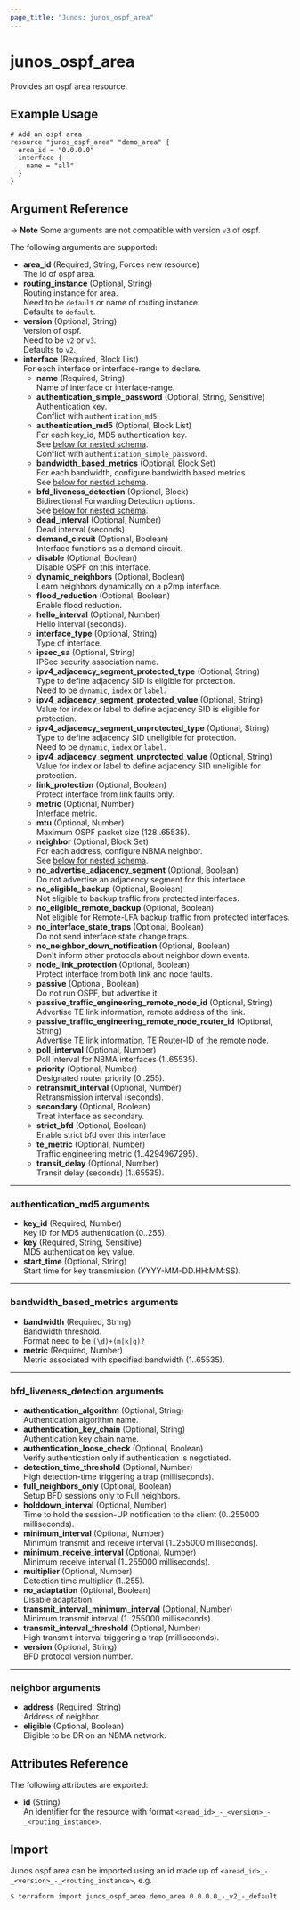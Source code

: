 ```yaml
---
page_title: "Junos: junos_ospf_area"
---
```


# junos_ospf_area

Provides an ospf area resource.

## Example Usage

```hcl
# Add an ospf area
resource "junos_ospf_area" "demo_area" {
  area_id = "0.0.0.0"
  interface {
    name = "all"
  }
}
```

## Argument Reference

-> **Note** Some arguments are not compatible with version `v3` of ospf.

The following arguments are supported:

- **area_id** (Required, String, Forces new resource)  
  The id of ospf area.
- **routing_instance** (Optional, String)  
  Routing instance for area.  
  Need to be `default` or name of routing instance.  
  Defaults to `default`.
- **version** (Optional, String)  
  Version of ospf.  
  Need to be `v2` or `v3`.  
  Defaults to `v2`.
- **interface** (Required, Block List)  
  For each interface or interface-range to declare.
  - **name** (Required, String)  
    Name of interface or interface-range.
  - **authentication_simple_password** (Optional, String, Sensitive)  
    Authentication key.  
    Conflict with `authentication_md5`.
  - **authentication_md5** (Optional, Block List)  
    For each key_id, MD5 authentication key.  
    See [below for nested schema](#authentication_md5-arguments).  
    Conflict with `authentication_simple_password`.
  - **bandwidth_based_metrics** (Optional, Block Set)  
    For each bandwidth, configure bandwidth based metrics.  
    See [below for nested schema](#bandwidth_based_metrics-arguments).
  - **bfd_liveness_detection** (Optional, Block)  
    Bidirectional Forwarding Detection options.  
    See [below for nested schema](#bfd_liveness_detection-arguments).
  - **dead_interval** (Optional, Number)  
    Dead interval (seconds).
  - **demand_circuit** (Optional, Boolean)  
    Interface functions as a demand circuit.
  - **disable** (Optional, Boolean)  
    Disable OSPF on this interface.
  - **dynamic_neighbors** (Optional, Boolean)  
    Learn neighbors dynamically on a p2mp interface.
  - **flood_reduction** (Optional, Boolean)  
    Enable flood reduction.
  - **hello_interval** (Optional, Number)  
    Hello interval (seconds).
  - **interface_type** (Optional, String)  
    Type of interface.
  - **ipsec_sa** (Optional, String)  
    IPSec security association name.
  - **ipv4_adjacency_segment_protected_type** (Optional, String)  
    Type to define adjacency SID is eligible for protection.  
    Need to be `dynamic`, `index` or `label`.
  - **ipv4_adjacency_segment_protected_value** (Optional, String)  
    Value for index or label to define adjacency SID is eligible for protection.
  - **ipv4_adjacency_segment_unprotected_type** (Optional, String)  
    Type to define adjacency SID uneligible for protection.  
    Need to be `dynamic`, `index` or `label`.
  - **ipv4_adjacency_segment_unprotected_value** (Optional, String)  
    Value for index or label to define adjacency SID uneligible for protection.
  - **link_protection** (Optional, Boolean)  
    Protect interface from link faults only.
  - **metric** (Optional, Number)  
    Interface metric.
  - **mtu** (Optional, Number)  
    Maximum OSPF packet size (128..65535).
  - **neighbor** (Optional, Block Set)  
    For each address, configure NBMA neighbor.  
    See [below for nested schema](#neighbor-arguments).
  - **no_advertise_adjacency_segment** (Optional, Boolean)  
    Do not advertise an adjacency segment for this interface.
  - **no_eligible_backup** (Optional, Boolean)  
    Not eligible to backup traffic from protected interfaces.
  - **no_eligible_remote_backup** (Optional, Boolean)  
    Not eligible for Remote-LFA backup traffic from protected interfaces.
  - **no_interface_state_traps** (Optional, Boolean)  
    Do not send interface state change traps.
  - **no_neighbor_down_notification** (Optional, Boolean)  
    Don't inform other protocols about neighbor down events.
  - **node_link_protection** (Optional, Boolean)  
    Protect interface from both link and node faults.
  - **passive** (Optional, Boolean)  
    Do not run OSPF, but advertise it.
  - **passive_traffic_engineering_remote_node_id** (Optional, String)  
    Advertise TE link information, remote address of the link.
  - **passive_traffic_engineering_remote_node_router_id** (Optional, String)  
    Advertise TE link information, TE Router-ID of the remote node.
  - **poll_interval** (Optional, Number)  
    Poll interval for NBMA interfaces (1..65535).
  - **priority** (Optional, Number)  
    Designated router priority (0..255).
  - **retransmit_interval** (Optional, Number)  
    Retransmission interval (seconds).
  - **secondary** (Optional, Boolean)  
    Treat interface as secondary.
  - **strict_bfd** (Optional, Boolean)  
    Enable strict bfd over this interface
  - **te_metric** (Optional, Number)  
    Traffic engineering metric (1..4294967295).
  - **transit_delay** (Optional, Number)  
    Transit delay (seconds) (1..65535).

---

### authentication_md5 arguments

- **key_id** (Required, Number)  
  Key ID for MD5 authentication (0..255).
- **key** (Required, String, Sensitive)  
  MD5 authentication key value.
- **start_time** (Optional, String)  
  Start time for key transmission (YYYY-MM-DD.HH:MM:SS).

---

### bandwidth_based_metrics arguments

- **bandwidth** (Required, String)  
  Bandwidth threshold.  
  Format need to be `(\d)+(m|k|g)?`
- **metric** (Required, Number)  
  Metric associated with specified bandwidth (1..65535).

---

### bfd_liveness_detection arguments

- **authentication_algorithm** (Optional, String)  
  Authentication algorithm name.
- **authentication_key_chain** (Optional, String)  
  Authentication key chain name.
- **authentication_loose_check** (Optional, Boolean)  
  Verify authentication only if authentication is negotiated.
- **detection_time_threshold** (Optional, Number)  
  High detection-time triggering a trap (milliseconds).
- **full_neighbors_only** (Optional, Boolean)  
  Setup BFD sessions only to Full neighbors.
- **holddown_interval** (Optional, Number)  
  Time to hold the session-UP notification to the client (0..255000 milliseconds).
- **minimum_interval** (Optional, Number)  
  Minimum transmit and receive interval (1..255000 milliseconds).
- **minimum_receive_interval** (Optional, Number)  
  Minimum receive interval (1..255000 milliseconds).
- **multiplier** (Optional, Number)  
  Detection time multiplier (1..255).
- **no_adaptation** (Optional, Boolean)  
  Disable adaptation.
- **transmit_interval_minimum_interval** (Optional, Number)  
  Minimum transmit interval (1..255000 milliseconds).
- **transmit_interval_threshold** (Optional, Number)  
  High transmit interval triggering a trap (milliseconds).
- **version** (Optional, String)  
  BFD protocol version number.

---

### neighbor arguments

- **address** (Required, String)  
  Address of neighbor.
- **eligible** (Optional, Boolean)  
  Eligible to be DR on an NBMA network.

## Attributes Reference

The following attributes are exported:

- **id** (String)  
  An identifier for the resource with format `<aread_id>_-_<version>_-_<routing_instance>`.

## Import

Junos ospf area can be imported using an id made up of
`<aread_id>_-_<version>_-_<routing_instance>`, e.g.

```shell
$ terraform import junos_ospf_area.demo_area 0.0.0.0_-_v2_-_default
```
